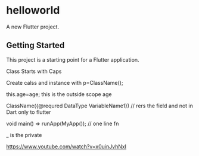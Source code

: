 # helloworld

A new Flutter project.

## Getting Started

This project is a starting point for a Flutter application.

Class Starts with Caps

Create calss and instance with p=ClassName();

this.age=age; this is the outside scope age

ClassName({@requred DataType VariableName1}) // rers the field and not in Dart only to flutter

void main() => runApp(MyApp());  // one line fn

_ is the private

https://www.youtube.com/watch?v=x0uinJvhNxI

